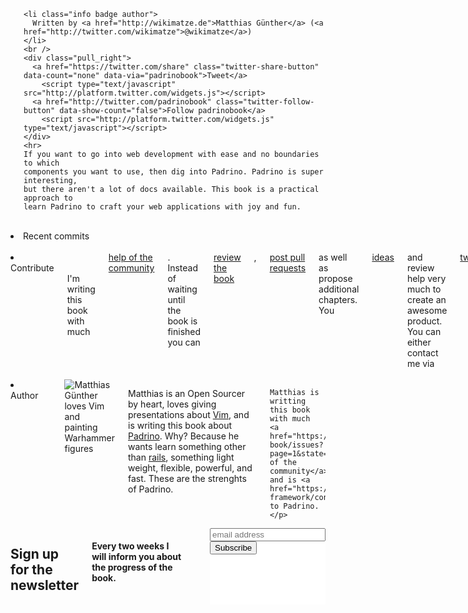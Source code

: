 ---
---

<div class="row">
  <div class="twelve columns">
    <h1>
      <a href="/index.html" title="Padrinobook - A book about the Elegant Ruby Web Framework">
        <img gumby-default="/logo.png"
             gumby-media="only screen and (min-width: 960px)|/logo.png, only screen and (max-width: 767px)|/logo_tablet.png, only screen and (max-width: 320px)|/logo_mobile.png"  />
      </a>
    </h1>

    <li class="info badge author">
      Written by <a href="http://wikimatze.de">Matthias Günther</a> (<a href="http://twitter.com/wikimatze">@wikimatze</a>)
    </li>
    <br />
    <div class="pull_right">
      <a href="https://twitter.com/share" class="twitter-share-button" data-count="none" data-via="padrinobook">Tweet</a>
        <script type="text/javascript" src="http://platform.twitter.com/widgets.js"></script>
      <a href="http://twitter.com/padrinobook" class="twitter-follow-button" data-show-count="false">Follow padrinobook</a>
        <script src="http://platform.twitter.com/widgets.js" type="text/javascript"></script>
    </div>
    <hr>
    If you want to go into web development with ease and no boundaries to which
    components you want to use, then dig into Padrino. Padrino is super interesting,
    but there aren't a lot of docs available. This book is a practical approach to
    learn Padrino to craft your web applications with joy and fun.
  </div>
</div>
<br/>

<div class="row">
  <div class="twelve columns">
    <li class="info badge author primary">
      Recent commits
    </li>
    <div id="github-commits"></div>
  </div>
</div>
<br/ >


<div class="row">
  <div class="twelve columns">
    <li class="info badge author primary">
      Contribute
    </li>
    <br/>
    <br/>
    I'm writing this book with much
    <a href="https://github.com/wikimatze/padrinobook/issues?page=1&state=closed">help of the community</a>.
    Instead of waiting until the book is finished you can <a href="https://github.com/wikimatze/padrinobook">review the book</a>, <a href="https://github.com/wikimatze/padrinobook/pulls">post pull requests</a> as well as propose
    additional chapters. You <a href="https://github.com/wikimatze/padrino-book/issues?page=1&state=open">ideas</a> and review help very much to create an awesome product. You can either contact me via <a href="https://twitter.com/padrinobook">twitter</a> or via mail <a href="&#109;&#97;&#105;&#108;&#116;&#111;&#58;&#109;&#97;&#116;&#116;&#104;&#105;&#97;&#115;&#64;&#112;&#97;&#100;&#114;&#105;&#110;&#111;&#98;&#111;&#111;&#107;&#46;&#99;&#111;&#109;">&#109;&#97;&#116;&#116;&#104;&#105;&#97;&#115;&#64;&#112;&#97;&#100;&#114;&#105;&#110;&#111;&#98;&#111;&#111;&#107;&#46;&#99;&#111;&#109;</a>
  </div>
</div>
<br/ >

<div class="row">
  <div class="twelve columns">
    <li class="info badge author primary">
      Author
    </li>
    <br/>
    <br/>
    <img src="http://farm9.staticflickr.com/8370/8436515008_80960f2b70_t.jpg" class="right image circle" alt="Matthias Günther loves Vim and painting Warhammer figures">
    <p>Matthias is an Open Sourcer by heart, loves giving presentations about
    <a href="http://www.vim.org/">Vim</a>, and is writing this book about
    <a href="http://www.padrinorb.com/">Padrino</a>. Why? Because he wants learn something other than
    <a href="http://rubyonrails.org/">rails</a>, something light weight, flexible, powerful, and fast.
    These are the strenghts of Padrino.

    Matthias is writting this book with much
    <a href="https://github.com/wikimatze/padrino-book/issues?page=1&state=closed">help of the community</a>
    and is <a href="https://github.com/padrino/padrino-framework/contributors">contributing</a> to Padrino.
    </p>
  </div>
</div>

<div class="row">
  <div class="twelve columns info-box">
    <h2>Sign up for the newsletter</h2>
    <h4>Every two weeks I will inform you about the progress of the book.</h4>
    <br>
    <!-- Begin MailChimp Signup Form -->
    <link href="http://cdn-images.mailchimp.com/embedcode/slim-081711.css" rel="stylesheet" type="text/css">
    <style type="text/css">
      #mc_embed_signup{background:#fff; clear:left; font:14px Helvetica,Arial,sans-serif; }
      /* Add your own MailChimp form style overrides in your site stylesheet or in this style block.
         We recommend moving this block and the preceding CSS link to the HEAD of your HTML file. */
    </style>
    <div id="mc_embed_signup">
    <form action="http://wikimatze.us6.list-manage.com/subscribe/post?u=4010f8ce18503766e176536f1&amp;id=198f8c0321" method="post" id="mc-embedded-subscribe-form" name="mc-embedded-subscribe-form" class="validate" target="_blank" novalidate>
      <input type="email" value="" name="EMAIL" class="email" id="mce-EMAIL" placeholder="email address" required>
      <div class="clear"><input type="submit" value="Subscribe" name="subscribe" id="mc-embedded-subscribe" class="button pretty medium secondary btn"></div>
    </form>
    </div>
    <!--End mc_embed_signup-->
  </div>
</div>

<!--
<div class="row">
  <div class="seven columns">
    <div class="pretty large secondary btn"><a href="https://leanpub.com/padrinobook">Buy It now</a></div>
    or <a href="/book_index.html">read online for free</a>.
    <p>(book is available as PDF, EPUB, or MOBI)</p>
  </div>
</div>

<div class="row">
  <div class="flexslider">
    <ul class="slides">
      <li>
        <img src="images/cover.png" />
      </li>
      <li>
        <img src="images/online.png" />
      </li>
      <li>
        <img src="images/sources.png" />
      </li>
      <li>
        <img src="images/working.png" />
      </li>
    </ul>
  </div>
</div>
-->
